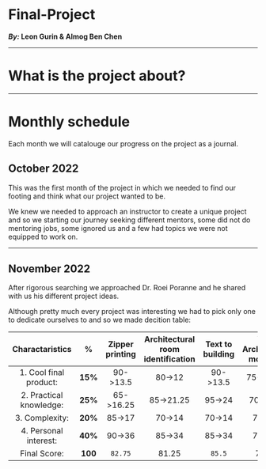 # Final-Project
**_By:_ Leon Gurin & Almog Ben Chen**

___

# What is the project about?

___
# Monthly schedule
Each month we will catalouge our progress on the project as a journal.

## October 2022

This was the first month of the project in which we needed to find our footing and think what our project wanted to be.

We knew we needed to approach an instructor to create a unique project and so we starting our journey seeking different mentors, some did not do mentoring jobs, some ignored us and a few had topics we were not equipped to work on.

___

## November 2022

After rigorous searching we approached Dr. Roei Poranne and he shared with us his different project ideas.

Although pretty much every project was interesting we had to pick only one to dedicate ourselves to and so we made decition table:

| Charactaristics | % | Zipper printing | Architectural room identification | Text to building | VR - Architecture modeling | VR - Controlling robots | Redirected walking |
 | :------: | :------: | :------: | :------: | :------: | :------: | :------: | :------: | 
 | 1. Cool final product: | **15%**  | 90->13.5 | 80->12   | 90->13.5 | 75->11.25 | 65->9.75 | 50->7.5 |  
 | 2. Practical knowledge:| **25%**  | 65->16.25| 85->21.25| 95->24   | 70->22.5  | 70->17.5 | 70->17.5|  
 | 3. Complexity:         | **20%**  | 85->17   | 70->14   | 70->14   | 75->15    | 80->16   | 75->15  |  
 | 4. Personal interest:  | **40%**  | 90->36   | 85->34   | 85->34   | 75->30    | 80->32   | 70->28  |  
 | Final Score:           | **100**  | `82.75`  | 81.25    | `85.5`   | 78.75     | 75.25    | 68      |


